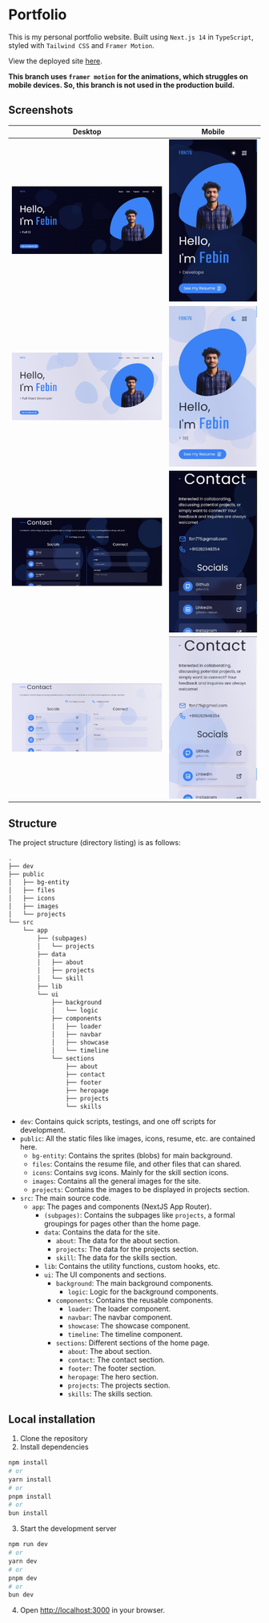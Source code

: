 # Portfolio

This is my personal portfolio website. Built using `Next.js 14` in `TypeScript`, styled with `Tailwind CSS` and `Framer Motion`.

View the deployed site [here](https://febinnelson.me).

**This branch uses `framer motion` for the animations, which struggles on mobile devices. So, this branch is not used in the production build.**

## Screenshots

| Desktop | Mobile |
|--|--|
| ![Home dark](/screenshots/desktop_home.png) |  ![Home dark](/screenshots/mobile_home.jpg) |
| ![Home light](/screenshots/desktop_home_light.png) | ![Home light](/screenshots/mobile_home_light.jpg) |
| ![Contact dark](/screenshots/desktop_contact.png) | ![Contact light](/screenshots/mobile_contact.jpg) |
| ![Contact light](/screenshots/desktop_contact_light.png) | ![Contact light](/screenshots/mobile_contact_light.jpg) |

## Structure

The project structure (directory listing) is as follows:
```
.
├── dev
├── public
│   ├── bg-entity
│   ├── files
│   ├── icons
│   ├── images
│   └── projects
└── src
    └── app
        ├── (subpages)
        │   └── projects
        ├── data
        │   ├── about
        │   ├── projects
        │   └── skill
        ├── lib
        └── ui
            ├── background
            │   └── logic
            ├── components
            │   ├── loader
            │   ├── navbar
            │   ├── showcase
            │   └── timeline
            └── sections
                ├── about
                ├── contact
                ├── footer
                ├── heropage
                ├── projects
                └── skills
```

- `dev`: Contains quick scripts, testings, and one off scripts for development.
- `public`: All the static files like images, icons, resume, etc. are contained here.
  - `bg-entity`: Contains the sprites (blobs) for main background.
  - `files`: Contains the resume file, and other files that can shared.
  - `icons`: Contains svg icons. Mainly for the skill section icons.
  - `images`: Contains all the general images for the site.
  - `projects`: Contains the images to be displayed in projects section.
- `src`: The main source code.
  - `app`: The pages and components (NextJS App Router).
	- `(subpages)`: Contains the subpages like `projects`, a formal groupings for pages other than the home page.
	- `data`: Contains the data for the site.
	  - `about`: The data for the about section.
	  - `projects`: The data for the projects section.
	  - `skill`: The data for the skills section.
	- `lib`: Contains the utility functions, custom hooks, etc.
	- `ui`: The UI components and sections.
	  - `background`: The main background components.
		- `logic`: Logic for the background components.
	  - `components`: Contains the reusable components.
		- `loader`: The loader component.
		- `navbar`: The navbar component.
		- `showcase`: The showcase component.
		- `timeline`: The timeline component.
	  - `sections`: Different sections of the home page.
		- `about`: The about section.
		- `contact`: The contact section.
		- `footer`: The footer section.
		- `heropage`: The hero section.
		- `projects`: The projects section.
		- `skills`: The skills section.

## Local installation

1. Clone the repository
2. Install dependencies

```bash
npm install
# or
yarn install
# or
pnpm install
# or
bun install
```

3. Start the development server

```bash
npm run dev
# or
yarn dev
# or
pnpm dev
# or
bun dev
```

4. Open [http://localhost:3000](http://localhost:3000) in your browser.
